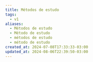 ```yaml
---
title: Métodos de estudo
tags:
  - v1
aliases:
  - Métodos de estudo
  - Método de estudo
  - métodos de estudo
  - método de estudo
created_at: 2024-07-08T17:33:33-03:00
updated_at: 2024-08-06T22:39:50-03:00
---
```


